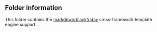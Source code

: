 ## Folder information

This folder contains the [markdown/blackfriday](https://github.com/russross/blackfriday) cross-framework template engine support.
